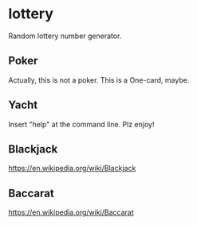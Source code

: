 # lottery
Random lottery number generator.

## Poker
Actually, this is not a poker.
This is a One-card, maybe.

## Yacht
Insert "help" at the command line.
Plz enjoy!


## Blackjack
https://en.wikipedia.org/wiki/Blackjack

## Baccarat
https://en.wikipedia.org/wiki/Baccarat
